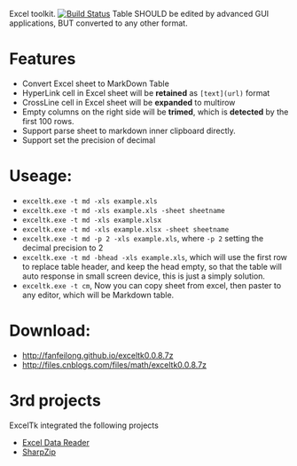 Excel toolkit. [![Build Status](https://travis-ci.org/fanfeilong/exceltk.svg?branch=master)](https://travis-ci.org/fanfeilong/exceltk)
Table SHOULD be edited by advanced GUI applications, BUT converted to any other format. 

# Features
  - Convert Excel sheet to MarkDown Table
  - HyperLink cell in Excel sheet will be **retained** as `[text](url)` format 
  - CrossLine cell in Excel sheet will be **expanded** to multirow
  - Empty columns on the right side will be **trimed**, which is **detected** by the first 100 rows. 
  - Support parse sheet to markdown inner clipboard directly.
  - Support set the precision of decimal

# Useage:
  - `exceltk.exe -t md -xls example.xls` 
  - `exceltk.exe -t md -xls example.xls -sheet sheetname`
  - `exceltk.exe -t md -xls example.xlsx` 
  - `exceltk.exe -t md -xls example.xlsx -sheet sheetname`
  - `exceltk.exe -t md -p 2 -xls example.xls`, where `-p 2` setting the decimal precision to 2
  - `exceltk.exe -t md -bhead -xls example.xls`, which will use the first row to replace table header, and keep the head empty, so that 
  the table will auto response in small screen device, this is just a simply solution.
  - `exceltk.exe -t cm`, Now you can copy sheet from excel, then paster to any editor, which will be Markdown table.

# Download:
  - http://fanfeilong.github.io/exceltk0.0.8.7z
  - http://files.cnblogs.com/files/math/exceltk0.0.8.7z

# 3rd projects

ExcelTk integrated the following projects
- [Excel Data Reader](https://github.com/ExcelDataReader/ExcelDataReader)
- [SharpZip](https://github.com/icsharpcode/SharpZipLib)
